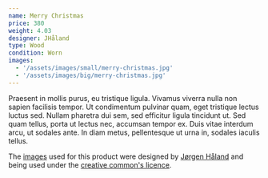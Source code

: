 ```yaml
---
name: Merry Christmas
price: 380
weight: 4.03
designer: JHåland
type: Wood
condition: Worn
images:
  - '/assets/images/small/merry-christmas.jpg'
  - '/assets/images/big/merry-christmas.jpg'
---
```


Praesent in mollis purus, eu tristique ligula. Vivamus viverra nulla non sapien facilisis tempor. Ut condimentum pulvinar quam, eget tristique lectus luctus sed. Nullam pharetra dui sem, sed efficitur ligula tincidunt ut. Sed quam tellus, porta ut lectus nec, accumsan tempor ex. Duis vitae interdum arcu, ut sodales ante. In diam metus, pellentesque ut urna in, sodales iaculis tellus.

The [images][flickr] used for this product were designed by [Jørgen Håland][designer] and being used under the [creative common's licence][licence].

[flickr]: http://www.flickr.com/photos/50290212@N05/15491614883
[designer]: http://jhaland.com
[licence]: http://creativecommons.org/licenses/by/2.0